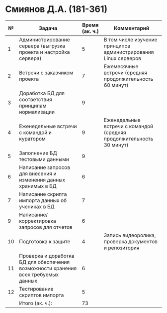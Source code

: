 # Смиянов Д.А. (181-361)
| №  | Задача                                                                             | Время (ак. ч.) | Комментарий                                                          |
|----|------------------------------------------------------------------------------------|----------------|----------------------------------------------------------------------|
| 1  | Администрирование сервера (выгрузка проекта и настройка сервера)                   | 5              | В том числе изучение принципов администрирования Linux серверов      |
| 2  | Встречи с заказчиком проекта                                                       | 7              | Ежемесячные встречи (средняя продолжительность 60 минут)             |
| 3  | Доработка БД для соответствия принципам нормализации                               | 9              |                                                                      |
| 4  | Еженедельные встречи с командой и куратором                                        | 9              | Еженедельные встречи с командой (средняя продолжительность 30 минут) |
| 5  | Заполнение БД тестовыми данными                                                    | 9              |                                                                      |
| 6  | Написание запросов для внесения и изменения данных хранимых в БД                   | 6              |                                                                      |
| 7  | Написание скрипта импорта данных об учениках в БД                                  | 7              |                                                                      |
| 9  | Написание/корректировка запросов для отчетов                                       | 6              |                                                                      |
| 10 | Подготовка к защите                                                                | 4              | Запись видеоролика, проверка документов и репозитория                |
| 11 | Проверка и доработка БД для обеспечения возможности хранения всех требуемых данных | 6              |                                                                      |
| 12 | Тестирование скриптов импорта                                                      | 5              |                                                                      |
|    | Итого (ак. ч.):                                                                    | 73             |